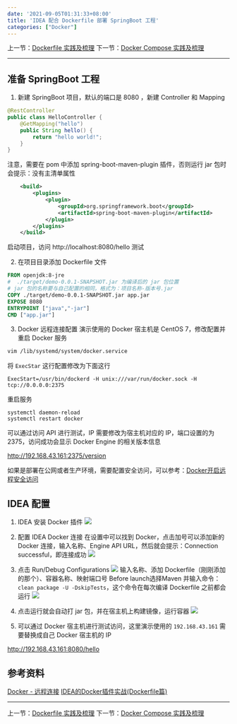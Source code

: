 ```yaml
---
date: '2021-09-05T01:31:33+08:00'
title: 'IDEA 配合 Dockerfile 部署 SpringBoot 工程'
categories: ["Docker"]
---
```


上一节：[Dockerfile 实践及梳理](https://www.cnblogs.com/aaronlinv/p/15213211.html)
下一节：[Docker Compose 实践及梳理](https://www.cnblogs.com/aaronlinv/p/15270704.html)

---
## 准备 SpringBoot 工程
1. 新建 SpringBoot 项目，默认的端口是 8080 ，新建 Controller 和 Mapping
```java
@RestController
public class HelloController {
    @GetMapping("hello")
    public String hello() {
        return "hello world!";
    }
}
```

注意，需要在 pom 中添加 spring-boot-maven-plugin 插件，否则运行 jar 包时会提示：没有主清单属性
```xml
    <build>
        <plugins>
            <plugin>
                <groupId>org.springframework.boot</groupId>
                <artifactId>spring-boot-maven-plugin</artifactId>
            </plugin>
        </plugins>
    </build>
```

启动项目，访问 http://localhost:8080/hello 测试

2. 在项目目录添加 Dockerfile 文件
```dockerfile
FROM openjdk:8-jre
#  ./target/demo-0.0.1-SNAPSHOT.jar 为编译后的 jar 包位置
# jar 包的名称要与自己配置的相同，格式为：项目名称-版本号.jar
COPY ./target/demo-0.0.1-SNAPSHOT.jar app.jar
EXPOSE 8080
ENTRYPOINT ["java","-jar"]
CMD ["app.jar"]
```
3. Docker 远程连接配置
演示使用的 Docker 宿主机是 CentOS 7，修改配置并重启 Docker 服务
```bash
vim /lib/systemd/system/docker.service
```
将 `ExecStar` 这行配置修改为下面这行
```
ExecStart=/usr/bin/dockerd -H unix:///var/run/docker.sock -H tcp://0.0.0.0:2375
```
重启服务
```
systemctl daemon-reload
systemctl restart docker
```
可以通过访问 API 进行测试，IP 需要修改为宿主机对应的 IP，端口设置的为 2375，访问成功会显示 Docker Engine 的相关版本信息

http://192.168.43.161:2375/version

如果是部署在公网或者生产环境，需要配置安全访问，可以参考：[Docker开启远程安全访问](https://cloud.tencent.com/developer/article/1657953)

## IDEA 配置
1. IDEA 安装 Docker 插件
![](../IDEA配合Dockerfile部署SpringBoot工程/1929786-20210905013152477-164085770.png)

2. 配置 IDEA Docker 连接
在设置中可以找到 Docker，点击加号可以添加新的 Docker 连接，输入名称、Engine API URL，然后就会提示：Connection successful，即连接成功
![](../IDEA配合Dockerfile部署SpringBoot工程/1929786-20210905013201545-1146330617.png)

3. 点击 Run/Debug Configurations
![](../IDEA配合Dockerfile部署SpringBoot工程/1929786-20210905013242319-2019612509.png)
输入名称、添加 Dockerfile（刚刚添加的那个）、容器名称、映射端口号
Before launch选择Maven 并输入命令：`clean package -U -DskipTests`，这个命令在每次编译 Dockerfile 之前都会运行
![](../IDEA配合Dockerfile部署SpringBoot工程/1929786-20210905013303292-693195648.png)

4. 点击运行就会自动打 jar 包，并在宿主机上构建镜像，运行容器
![](../IDEA配合Dockerfile部署SpringBoot工程/1929786-20210905013312217-1028032982.png)

5. 可以通过 Docker 宿主机进行测试访问，这里演示使用的 `192.168.43.161` 需要替换成自己 Docker 宿主机的 IP

http://192.168.43.161:8080/hello

## 参考资料
[Docker - 远程连接](https://www.jianshu.com/p/8a67950d4879)
[IDEA的Docker插件实战(Dockerfile篇)](https://blog.csdn.net/boling_cavalry/article/details/100051325)

---
上一节：[Dockerfile 实践及梳理](https://www.cnblogs.com/aaronlinv/p/15213211.html)
下一节：[Docker Compose 实践及梳理](https://www.cnblogs.com/aaronlinv/p/15270704.html)